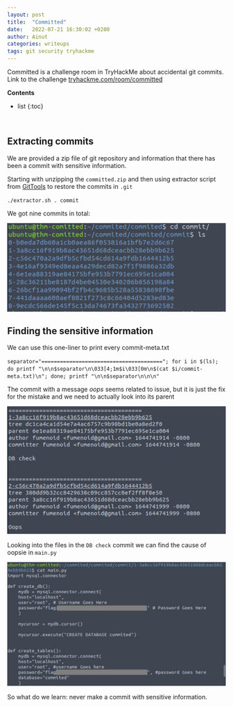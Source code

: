 ```yaml
---
layout: post
title:  "Committed"
date:   2022-07-21 16:30:02 +0200
author: Ainut
categories: writeups
tags: git security tryhackme
---
```


Committed is a challenge room in TryHackMe about accidental git commits. Link to the challenge [tryhackme.com/room/committed](https://tryhackme.com/room/committed)

**Contents**
* list
{:toc}
<br>

## Extracting commits

We are provided a zip file of git repository and information that there has been a commit with sensitive information. 

Starting with unzipping the `committed.zip` and then using extractor script from <a href="https://github.com/internetwache/GitTools/blob/master/Extractor/" target="_blank">GitTools</a> to restore the commits in `.git` 

`./extractor.sh . commit`

We got nine commits in total: 

[![commits.png](/assets/img/committed/commits.png)](/assets/img/committed/commits.png)

## Finding the sensitive information

We can use this one-liner to print every commit-meta.txt 

`separator="======================================="; for i in $(ls); do printf "\n\n$separator\n\033[4;1m$i\033[0m\n$(cat $i/commit-meta.txt)\n"; done; printf "\n\n$separator\n\n\n"`

The commit with a message *oops* seems related to issue, but it is just the fix for the mistake and we need to actually look into its parent

[![oops.png](/assets/img/committed/oops.png)](/assets/img/committed/oops.png)

Looking into the files in the `DB check` commit we can find the cause of oopsie in `main.py`

[![flag.png](/assets/img/committed/flag.png)](/assets/img/committed/flag.png)

So what do we learn: never make a commit with sensitive information.
